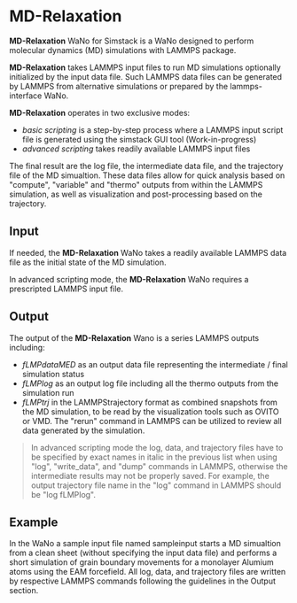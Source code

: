 # MD-Relaxation
**MD-Relaxation** WaNo for Simstack is a WaNo designed to perform molecular dynamics (MD) simulations with LAMMPS package.

**MD-Relaxation** takes LAMMPS input files to run MD simulations optionally initialized by the input data file. Such LAMMPS data files can be generated by LAMMPS from alternative simulations or prepared by the lammps-interface WaNo.

**MD-Relaxation** operates in two exclusive modes:
 - *basic scripting* is a step-by-step process where a LAMMPS input script file is generated using the simstack GUI tool (Work-in-progress)
 - *advanced scripting* takes readily available LAMMPS input files

The final result are the log file, the intermediate data file, and the trajectory file of the MD simualtion. These data files allow for quick analysis based on "compute", "variable" and "thermo" outputs from within the LAMMPS simulation, as well as visualization and post-processing based on the trajectory.

## Input
If needed, the **MD-Relaxation** WaNo takes a readily available LAMMPS data file as the initial state of the MD simulation.

In advanced scripting mode, the **MD-Relaxation** WaNo requires a prescripted LAMMPS input file.

## Output
The output of the **MD-Relaxation** Wano is a series LAMMPS outputs including:
 - *fLMPdataMED* as an output data file representing the intermediate / final simulation status
 - *fLMPlog* as an output log file including all the thermo outputs from the simulation run
 - *fLMPtrj* in the LAMMPStrajectory format as combined snapshots from the MD simulation, to be read by the visualization tools such as OVITO or VMD. The "rerun" command in LAMMPS can be utilized to review all data generated by the simulation.

 > In advanced scripting mode the log, data, and trajectory files have to be specified by exact names in italic in the previous list when using "log", "write_data", and "dump" commands in LAMMPS, otherwise the intermediate results may not be properly saved. For example, the output trajectory file name in the "log" command in LAMMPS should be "log fLMPlog".

## Example
In the WaNo a sample input file named sampleinput starts a MD simualtion from a clean sheet (without specifying the input data file) and performs a short simulation of grain boundary movements for a monolayer Alumium atoms using the EAM forcefield. All log, data, and trajectory files are written by respective LAMMPS commands following the guidelines in the Output section.

